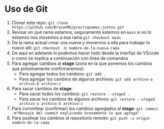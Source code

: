 # Uso de Git
1. Clonar este repo: `git clone https://github.com/BraianMG/practiquemos-juntos.git`
2. Revisar en qué rama estamos, seguramente estemos en `main` si no lo estamos nos movemos a esa rama `git checkout main`
3. De la rama actual crear una nueva y movernos a ella para trabajar lo nuevo allí: `git checkout -b nombre-de-la-nueva-rama`
4. De aquí en adelante lo podemos hacer todo desde la interfaz de VScode o como se explica a continuación con línea de comandos
5. Para agregar cambios al __stage__ (zona en la que ponemos los cambios que próximamente confirmaremos):
   - Para agregar todos los cambios: `git add .`
   - Para agregar los cambios de algunos archivos: `git add archivo-a archivo-b archivo-c`
6. Para sacar cambios de __stage__:
   - Para sacar todos los cambios: `git restore --staged .`
   - Para sacar los cambios de algunos archivos: `git restore --staged archivo-a archivo-b archivo-c`
7. Para commitear (confirmar) los cambios agregados al __stage__: `git commit -m"Mensaje del commit explicando brevemente lo que agrega"`
8. Para pushear los cambios al repositorio remoto: `git push -u origin nombre-de-la-rama`